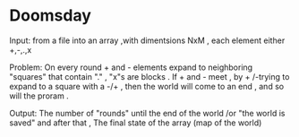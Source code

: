 # Doomsday
Input: from a file into an array ,with dimentsions NxM , each element either +,-,.,x

Problem: On every round + and - elements expand to neighboring "squares" that contain "." , "x"s are blocks . If + and - meet , by + /-trying to expand to a square with a -/+ , then the world will come to an end , and so will the proram .

Output: The number of "rounds" until the end of the world /or "the world is saved" and after that , The final state of the array (map of the world) 
